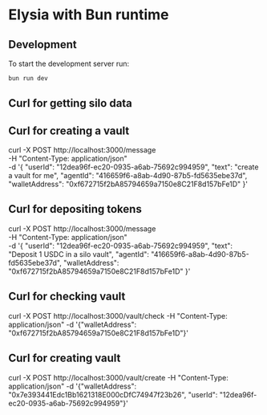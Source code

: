 # Elysia with Bun runtime

## Development
To start the development server run:
```bash
bun run dev
```

## Curl for getting silo data


## Curl for creating a vault

curl -X POST http://localhost:3000/message \
  -H "Content-Type: application/json" \
  -d '{
    "userId": "12dea96f-ec20-0935-a6ab-75692c994959",
    "text": "create a vault for me",
    "agentId": "416659f6-a8ab-4d90-87b5-fd5635ebe37d",
    "walletAddress": "0xf672715f2bA85794659a7150e8C21F8d157bFe1D"
  }'


## Curl for depositing tokens

curl -X POST http://localhost:3000/message \
  -H "Content-Type: application/json" \
  -d '{
    "userId": "12dea96f-ec20-0935-a6ab-75692c994959",
    "text": "Deposit 1 USDC in a silo vault",
    "agentId": "416659f6-a8ab-4d90-87b5-fd5635ebe37d",
    "walletAddress": "0xf672715f2bA85794659a7150e8C21F8d157bFe1D"
  }'


## Curl for checking vault

curl -X POST http://localhost:3000/vault/check -H "Content-Type: application/json" -d '{"walletAddress": "0xf672715f2bA85794659a7150e8C21F8d157bFe1D"}'


## Curl for creating vault

curl -X POST http://localhost:3000/vault/create -H "Content-Type: application/json" -d '{"walletAddress": "0x7e393441Edc1Bb1621318E000cDfC74947f23b26", "userId": "12dea96f-ec20-0935-a6ab-75692c994959"}'